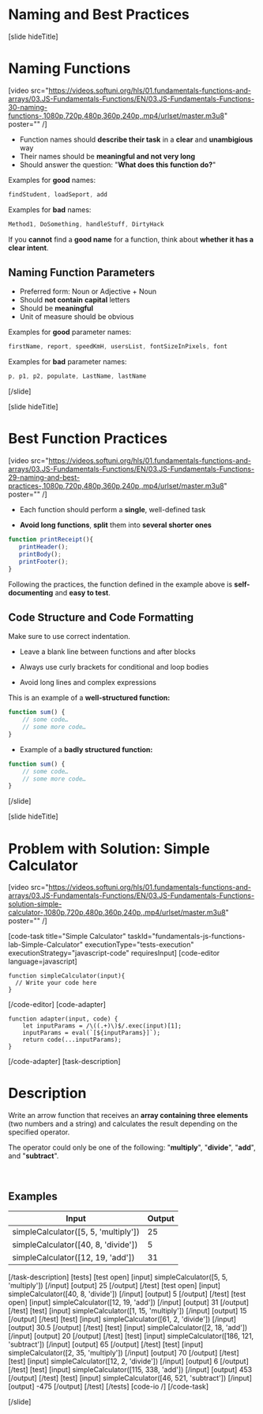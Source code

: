 # Naming and Best Practices

[slide hideTitle]
# Naming Functions

[video src="https://videos.softuni.org/hls/01.fundamentals-functions-and-arrays/03.JS-Fundamentals-Functions/EN/03.JS-Fundamentals-Functions-30-naming-functions-,1080p,720p,480p,360p,240p,.mp4/urlset/master.m3u8" poster="" /]


- Function names should **describe their task** in a **clear** and **unambigious** way
- Their names should be **meaningful and not very long**
- Should answer the question: "**What does this function do?**"

Examples for **good** names:

```js
findStudent, loadSeport, add
```

Examples for **bad** names:

```js
Method1, DoSomething, handleStuff, DirtyHack
```

If you **cannot** find a **good name** for a function, think about **whether it has a clear intent**.

## Naming Function Parameters

 - Preferred form: Noun or Adjective + Noun
 - Should **not contain** **capital** letters
 - Should be **meaningful**
 - Unit of measure should be obvious

Examples for **good** parameter names:

```js
firstName, report, speedKmH, usersList, fontSizeInPixels, font
```

Examples for **bad** parameter names:

```js
p, p1, p2, populate, LastName, lastName
```
[/slide]

[slide hideTitle]

# Best Function Practices

[video src="https://videos.softuni.org/hls/01.fundamentals-functions-and-arrays/03.JS-Fundamentals-Functions/EN/03.JS-Fundamentals-Functions-29-naming-and-best-practices-,1080p,720p,480p,360p,240p,.mp4/urlset/master.m3u8" poster="" /]


- Each function should perform a **single**, well-defined task

- **Avoid long functions**, **split** them into **several shorter ones**

 ```js
 function printReceipt(){
    printHeader();
    printBody();
    printFooter();
}
 ```

Following the practices, the function defined in the example above is **self-documenting** and **easy to test**.

## Code Structure and Code Formatting

Make sure to use correct indentation.

- Leave a blank line between functions and after blocks

- Always use curly brackets for conditional and loop bodies

- Avoid long lines and complex expressions

This is an example of a **well-structured function:**

```js
function sum() {
    // some code…
    // some more code…
}
```

- Example of a **badly structured function:**

```js
function sum() {
    // some code…
    // some more code…
}
```

[/slide]

[slide hideTitle]
# Problem with Solution: Simple Calculator

[video src="https://videos.softuni.org/hls/01.fundamentals-functions-and-arrays/03.JS-Fundamentals-Functions/EN/03.JS-Fundamentals-Functions-solution-simple-calculator-,1080p,720p,480p,360p,240p,.mp4/urlset/master.m3u8" poster="" /]

[code-task title="Simple Calculator" taskId="fundamentals-js-functions-lab-Simple-Calculator" executionType="tests-execution" executionStrategy="javascript-code" requiresInput]
[code-editor language=javascript]
```
function simpleCalculator(input){
  // Write your code here
}
```
[/code-editor]
[code-adapter]
```
function adapter(input, code) {
    let inputParams = /\((.+)\)$/.exec(input)[1];
    inputParams = eval(`[${inputParams}]`);
    return code(...inputParams);
}
```
[/code-adapter]
[task-description]
# Description

Write an arrow function that receives an **array containing three elements** (two numbers and a string) and calculates the result depending on the specified operator. 

The operator could only be one of the following: "**multiply**", "**divide**", "**add**", and "**subtract**".

&nbsp;

## Examples
| **Input** | **Output** |
| --- | --- |
| simpleCalculator([5, 5, 'multiply']) | 25 |
| simpleCalculator([40, 8, 'divide']) | 5 |
| simpleCalculator([12, 19, 'add']) | 31 |

[/task-description]
[tests]
[test open]
[input]
simpleCalculator([5, 5, 'multiply'])
[/input]
[output]
25
[/output]
[/test]
[test open]
[input]
simpleCalculator([40, 8, 'divide'])
[/input]
[output]
5
[/output]
[/test]
[test open]
[input]
simpleCalculator([12, 19, 'add'])
[/input]
[output]
31
[/output]
[/test]
[test]
[input]
simpleCalculator([1, 15, 'multiply'])
[/input]
[output]
15
[/output]
[/test]
[test]
[input]
simpleCalculator([61, 2, 'divide'])
[/input]
[output]
30.5
[/output]
[/test]
[test]
[input]
simpleCalculator([2, 18, 'add'])
[/input]
[output]
20
[/output]
[/test]
[test]
[input]
simpleCalculator([186, 121, 'subtract'])
[/input]
[output]
65
[/output]
[/test]
[test]
[input]
simpleCalculator([2, 35, 'multiply'])
[/input]
[output]
70
[/output]
[/test]
[test]
[input]
simpleCalculator([12, 2, 'divide'])
[/input]
[output]
6
[/output]
[/test]
[test]
[input]
simpleCalculator([115, 338, 'add'])
[/input]
[output]
453
[/output]
[/test]
[test]
[input]
simpleCalculator([46, 521, 'subtract'])
[/input]
[output]
\-475
[/output]
[/test]
[/tests]
[code-io /]
[/code-task]

[/slide]

